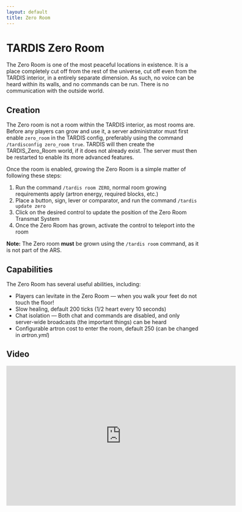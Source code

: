 ```yaml
---
layout: default
title: Zero Room
---
```


# TARDIS Zero Room

The Zero Room is one of the most peaceful locations in existence. It is a place completely cut off from the rest of the
universe, cut off even from the TARDIS interior, in a entirely separate dimension. As such, no voice can be heard within
its walls, and no commands can be run. There is no communication with the outside world.

## Creation

The Zero room is not a room within the TARDIS interior, as most rooms are. Before any players can grow and use it, a
server administrator must first enable `zero_room` in the TARDIS config, preferably using the
command `/tardisconfig zero_room true`. TARDIS will then create the TARDIS\_Zero\_Room world, if it does not already
exist. The server must then be restarted to enable its more advanced features.

Once the room is enabled, growing the Zero Room is a simple matter of following these steps:

1. Run the command `/tardis room ZERO`, normal room growing requirements apply (artron energy, required blocks, etc.)
2. Place a button, sign, lever or comparator, and run the command `/tardis update zero`
3. Click on the desired control to update the position of the Zero Room Transmat System
4. Once the Zero Room has grown, activate the control to teleport into the room

**Note:** The Zero room **must** be grown using the `/tardis room` command, as it is not part of the ARS.

## Capabilities

The Zero Room has several useful abilities, including:

- Players can levitate in the Zero Room — when you walk your feet do not touch the floor!
- Slow healing, default 200 ticks (1/2 heart every 10 seconds)
- Chat isolation — Both chat and commands are disabled, and only server-wide broadcasts (the important things) can be
  heard
- Configurable artron cost to enter the room, default 250 (can be changed in _artron.yml_)

## Video

<iframe src="https://player.vimeo.com/video/87441837" width="600" height="366" frameborder="0" webkitallowfullscreen mozallowfullscreen allowfullscreen></iframe>
